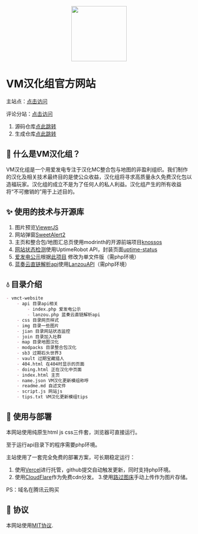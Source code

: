 <div align="center"><img height="150" src="https://vmct-cn.top/img/vm.png" width="150"/>
</div>

# VM汉化组官方网站
主站点：[点击访问](https://vmct-cn.top/)

评论分站：[点击访问](https://vm-comment.pp.ua/)
1. 源码仓库[点此跳转](https://github.com/Litchiiiiii/VM-Comment)
2. 生成仓库[点此跳转](https://github.com/Litchiiiiii/Litchiiiiii.github.io)


## 📖 什么是VM汉化组？

VM汉化组是一个用爱发电专注于汉化MC整合包与地图的非盈利组织。我们制作的汉化及相关技术最终目的是使公众收益，汉化组将寻求高质量永久免费汉化包以造福玩家。汉化组的成立不是为了任何人的私人利益。汉化组产生的所有收益将“不可撤销的”用于上述目的。

## ✨ 使用的技术与开源库

1. 图片预览[ViewerJS](https://github.com/fengyuanchen/viewerjs)
2. 网站弹窗[SweetAlert2](https://github.com/sweetalert2/sweetalert2)
3. 主页和整合包/地图汇总页使用modrinth的开源前端项目[knossos](https://github.com/modrinth/knossos)
4. [网站状态检测](https://vmct-cn.top/jian/)使用UptimeRobot API，封装页面[uptime-status](https://github.com/yb/uptime-status)
5. [爱发电公示](https://vmct-cn.top/api/)根据[此项目](https://github.com/MisaLiu/afdian-sponsor-page) 修改为单文件版（需php环境）
6. [蓝奏云直链解析api](https://vmct-cn.top/api/lanzou.php)使用[LanzouAPI](https://github.com/hanximeng/LanzouAPI)（需php环境）

## 💧 目录介绍

```markdown
- vmct-website
    - api 目录api相关
        - index.php 爱发电公示
        - lanzou.php 蓝奏云直链解析api
    - css 目录网页样式
    - img 目录一些图片
    - jian 目录网站状态监控
    - join 目录加入社群
    - map 目录地图汉化
    - modpacks 目录整合包汉化
    - sb3 过期石头世界3
    - vault 过期宝藏猎人
    - 404.html 在404时显示的页面
    - doing.html 正在汉化中页面
    - index.html 主页
    - name.json VM汉化更新模组称呼
    - readme.md 自述文件
    - script.js 网站js
    - tips.txt VM汉化更新模组tips
```

## 📖 使用与部署

本网站使用纯原生html js css三件套，浏览器可直接运行。

至于运行api目录下的程序需要php环境。

主站使用了一套完全免费的部署方案，可长期稳定运行：
1. 使用[Vercel](https://vercel.com/)进行托管，github提交自动触发更新，同时支持php环境。
2. 使用[CloudFlare](https://cloudflare.com/)作为免费cdn分发。
3.使用[路过图床](https://imgse.com/)手动上传作为图片存储。

PS：域名在腾讯云购买

## 👀 协议

本网站使用[MIT协议](LICENSE).
